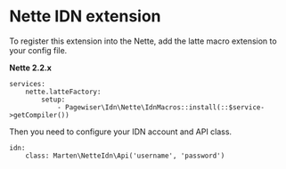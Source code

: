 # Nette IDN extension

To register this extension into the Nette, add the latte macro extension to your config file.

**Nette 2.2.x**

	services:
		nette.latteFactory:
			setup:
				- Pagewiser\Idn\Nette\IdnMacros::install(::$service->getCompiler())

Then you need to configure your IDN account and API class.

	idn:
		class: Marten\NetteIdn\Api('username', 'password')
